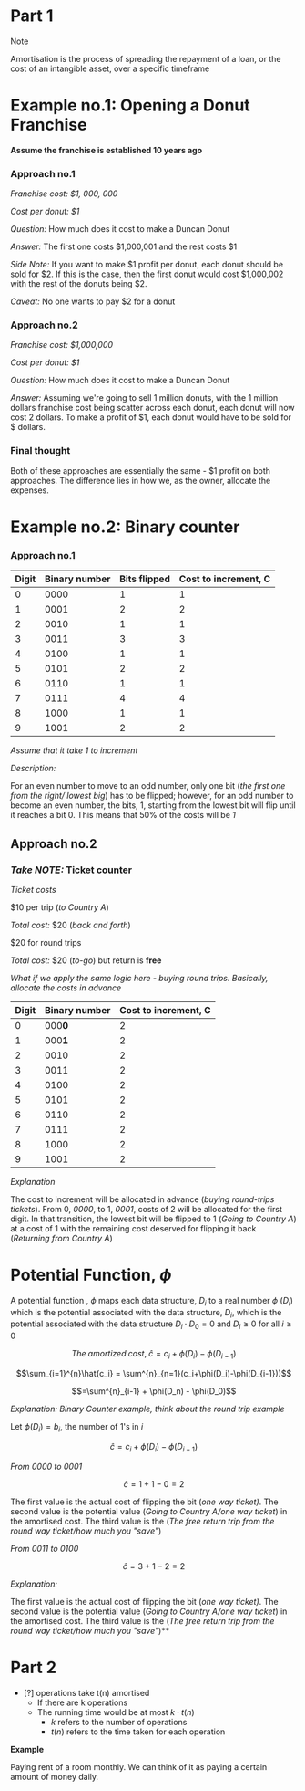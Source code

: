 # Part 1
>[!NOTE]
> Amortisation is the process of spreading the repayment of a loan, or the cost of an intangible asset, over a specific timeframe

# Example no.1: Opening a Donut Franchise

**Assume the franchise is established 10 years ago**

### Approach no.1

*Franchise cost: $1, 000, 000*

*Cost per donut: $1*

*Question:* How much does it cost to make a Duncan Donut

*Answer:* The first one costs $1,000,001 and the rest costs $1

*Side Note:* If you want to make $1 profit per donut, each donut should be sold for $2. If this is the case, then the first donut would cost $1,000,002 with the rest of the donuts being $2. 

*Caveat:* No one wants to pay $2 for a donut

### Approach no.2

*Franchise cost: $1,000,000*

*Cost per donut: $1*

*Question:* How much does it cost to make a Duncan Donut

*Answer:* Assuming we're going to sell 1 million donuts, with the 1 million dollars franchise cost being scatter across each donut, each donut will now cost 2 dollars. To make a profit of $1, each donut would have to be sold for $ dollars. 

### Final thought

Both of these approaches are essentially the same - $1 profit on both approaches. The difference lies in how we, as the owner, allocate the expenses. 

# Example no.2: Binary counter

### Approach no.1 

| Digit | Binary number | Bits flipped  | Cost to increment, C |
| ---- | ---- | ---- | ---- |
| 0 | 0000 | 1 | 1 |
| 1 | 0001 | 2 | 2 |
| 2 | 0010 | 1 | 1 |
| 3 | 0011 | 3 | 3 |
| 4 | 0100 | 1 | 1 |
| 5 | 0101 | 2 | 2 |
| 6 | 0110 | 1 | 1 |
| 7 | 0111 | 4 | 4 |
| 8 | 1000 | 1 | 1 |
| 9 | 1001 | 2 | 2 |

*Assume that it take 1 to increment*

*Description:*

For an even number to move to an odd number, only one bit (*the first one from the right/ lowest big*) has to be flipped; however, for an odd number to become an even number, the bits, 1, starting from the lowest bit will flip until it reaches a bit 0. This means that 50% of the costs will be *1*

## Approach no.2

### *Take NOTE:* Ticket counter

*Ticket costs*

$10 per trip (*to Country A*)

*Total cost:* $20 (*back and forth*)

$20 for round trips

*Total cost:* $20 (*to-go*) but return is **free**

*What if we apply the same logic here - buying round trips. Basically, allocate the costs in advance*

| Digit | Binary number | Cost to increment, C |
| ---- | ---- | ---- |
| 0 | 000**0** | 2 |
| 1 | 000**1** | 2 |
| 2 | 0010 | 2 |
| 3 | 0011 | 2 |
| 4 | 0100 | 2 |
| 5 | 0101 | 2 |
| 6 | 0110 | 2 |
| 7 | 0111 | 2 |
| 8 | 1000 | 2 |
| 9 | 1001 | 2 |

*Explanation*

The cost to increment will be allocated in advance (*buying round-trips tickets*). From 0, *0000*, to 1, *0001*, costs of 2 will be allocated for the first digit. In that transition, the lowest bit will be flipped to 1 (*Going to Country A*) at a cost of 1 with the remaining cost deserved for flipping it back (*Returning from Country A*)

# Potential Function, $\phi$

A potential function , $\phi$ maps each data structure, $D_i$ to a real number $\phi$ ($D_i$) which is the potential associated with the data structure, $D_i$, which is the potential associated with the data structure $D_i \cdot D_0 = 0$ and $D_i \geq 0$ for all $i \geq 0$ 

$$The \; amortized\; cost, \; \hat{c} = c_i + \phi(D_i) - \phi(D_{i-1})$$

$$\sum_{i=1}^{n}\hat{c_i} = \sum^{n}_{n=1}(c_i+\phi(D_i)-\phi(D_{i-1}))$$

$$=\sum^{n}_{i-1} + \phi(D_n) - \phi(D_0)$$

*Explanation: Binary Counter example, think about the round trip example*

Let $\phi(D_i) = b_i$, the number of 1's in $i$

$$\hat{c} = c_i + \phi(D_i) - \phi(D_{i-1})$$

*From 0000 to 0001*

$$\hat{c} = 1 + 1 - 0 = 2$$

The first value is the actual cost of flipping the bit (*one way ticket)*. The second value is the potential value (*Going to Country A/one way ticket*) in the amortised cost. The third value is the (*The free return trip from the round way ticket/how much you "save"*)

*From 0011 to 0100* 

 $$\hat{c} = 3 + 1 - 2 = 2$$

*Explanation:*

 The first value is the actual cost of flipping the bit (*one way ticket)*. The second value is the potential value (*Going to Country A/one way ticket*) in the amortised cost. The third value is the (*The free return trip from the round way ticket/how much you "save"*)**

# Part 2

- [?] operations take t(n) amortised
	- If there are k operations
	- The running time would be at most $k\cdot t(n)$ 
		- $k$ refers to the number of operations
		- $t(n)$ refers to the time taken for each operation

**Example**

Paying rent of a room monthly. We can think  of it as paying a certain amount of money daily. 
